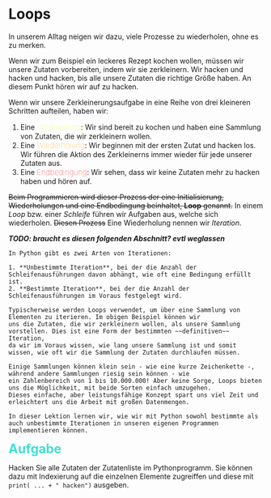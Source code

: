 Loops
======


In unserem Alltag neigen wir dazu, viele Prozesse zu wiederholen, ohne es zu merken.

Wenn wir zum Beispiel ein leckeres Rezept kochen wollen, müssen wir unsere Zutaten vorbereiten, indem wir sie zerkleinern. 
Wir hacken und hacken und hacken, bis alle unsere Zutaten die richtige Größe haben. An diesem Punkt hören wir auf zu hacken.

Wenn wir unsere Zerkleinerungsaufgabe in eine Reihe von drei kleineren Schritten aufteilen, haben wir:

1. Eine <span style="color:yellow;font-weight:100;font-size:15px">
Initialisierung</span>: Wir sind bereit zu kochen und haben eine Sammlung von Zutaten, die wir zerkleinern wollen.
2. Eine <span style="color:orange;font-weight:100;font-size:15px">
Wiederholung</span>: Wir beginnen mit der ersten Zutat und hacken los. Wir führen die Aktion des Zerkleinerns immer wieder für jede unserer Zutaten aus.
3. Eine <span style="color:red;font-weight:100;font-size:15px">
Endbedingung</span>: Wir sehen, dass wir keine Zutaten mehr zu hacken haben und hören auf.

~~Beim Programmieren wird dieser Prozess der eine Initialisierung, Wiederholungen und eine Endbedingung beinhaltet, **Loop** 
genannt.~~ In einem *Loop* bzw. einer *Schleife* führen wir Aufgaben aus, welche sich wiederholen. ~~Diesen Prozess~~ Eine Wiederholung nennen wir *Iteration*.

***TODO: braucht es diesen folgenden Abschnitt? evtl weglassen***
```
In Python gibt es zwei Arten von Iterationen:

1. **Unbestimmte Iteration**, bei der die Anzahl der Schleifenausführungen davon abhängt, wie oft eine Bedingung erfüllt ist.
2. **Bestimmte Iteration**, bei der die Anzahl der Schleifenausführungen im Voraus festgelegt wird.

Typischerweise werden Loops verwendet, um über eine Sammlung von Elementen zu iterieren. Im obigen Beispiel können wir 
uns die Zutaten, die wir zerkleinern wollen, als unsere Sammlung vorstellen. Dies ist eine Form der bestimmten ~~definitiven~~ Iteration, 
da wir im Voraus wissen, wie lang unsere Sammlung ist und somit wissen, wie oft wir die Sammlung der Zutaten durchlaufen müssen.

Einige Sammlungen können klein sein - wie eine kurze Zeichenkette -, während andere Sammlungen riesig sein können - wie 
ein Zahlenbereich von 1 bis 10.000.000! Aber keine Sorge, Loops bieten uns die Möglichkeit, mit beide Sorten einfach umzugehen. 
Dieses einfache, aber leistungsfähige Konzept spart uns viel Zeit und erleichtert uns die Arbeit mit großen Datenmengen.

In dieser Lektion lernen wir, wie wir mit Python sowohl bestimmte als auch unbestimmte Iterationen in unseren eigenen Programmen implementieren können.
```

<span style="color:turquoise;font-weight:700;font-size:25px">
Aufgabe
</span>


Hacken Sie alle Zutaten der Zutatenliste im Pythonprogramm. Sie können dazu mit Indexierung auf die einzelnen Elemente zugreiffen und diese mit `print( ... + " hacken")` ausgeben. 
